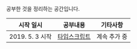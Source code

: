 공부한 것을 정리하는 공간입니다.

|    시작 일시    |                 공부내용                  |   기타사항   |
| :-------------: | :---------------------------------------: | :----------: |
| 2019. 5. 3 시작 | [타입스크립트](/TypeScript/typeScript.md) | 계속 추가 중 |
